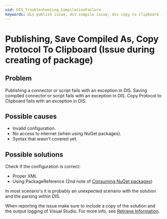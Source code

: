 ```yaml
---
uid: DIS_Troubleshooting_CompilationFailure
keywords: dis publish issue, dis compile issue, dis copy to clipboard issue
---
```


# Publishing, Save Compiled As, Copy Protocol To Clipboard (Issue during creating of package)

## Problem

Publishing a connector or script fails with an exception in DIS.
Saving compiled connector or script fails with an exception in DIS.
Copy Protocol to Clipboard fails with an exception in DIS.

## Possible causes

- Invalid configuration.
- No access to internet (when using NuGet packages).
- Syntax that wasn't covered yet.

## Possible solutions

Check if the configuration is correct:

- Proper XML
- Using PackageReference (2nd note of [Consuming NuGet packages](xref:Consuming_NuGet))

In most scenario's it is probably an unexpected scenario with the solution and the parsing within DIS.

When reporting the issue make sure to include a copy of the solution and the output logging of Visual Studio. For more info, see [Retrieve Information](xref:DIS_Troubleshooting_RetrieveInformation).
